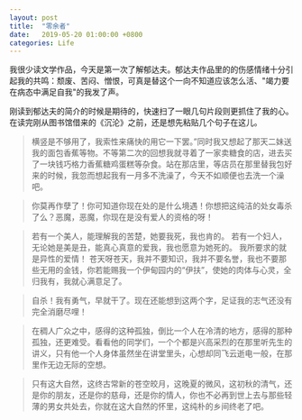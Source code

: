 ```yaml
---
layout: post
title:  "零余者"
date:   2019-05-20 01:00:00 +0800
categories: Life
---
```


我很少读文学作品，今天是第一次了解郁达夫。郁达夫作品里的的伤感情绪十分引起我的共鸣：颓废、苦闷、憎恨，可真是替这个一向不知道应该怎么活、"竭力要在病态中满足自我"的我发了声。

刚读到郁达夫的简介的时候是期待的，快速扫了一眼几句片段则更抓住了我的心。在读完刚从图书馆借来的《沉沦》之前，还是想先粘贴几个句子在这儿。

> 横竖是不够用了，我索性来痛快的用它一下罢。”同时我又想起了那天二妹送我的面包香蕉等物。不等第二次的回想我就寻着了一家卖糖食的店，进去买了一块钱巧格力香蕉糖鸡蛋糕等杂食。站在那店里，等店员在那里替我包好来的时候，我忽而想起我有一月多不洗澡了，今天不如顺便也去洗一个澡吧。

> 你莫再作孽了！你可知道你现在处的是什么境遇！你想把这纯洁的处女毒杀了么？恶魔，恶魔，你现在是没有爱人的资格的呀！

> 若有一个美人，能理解我的苦楚，她要我死，我也肯的。 若有一个妇人，无论她是美是丑，能真心真意的爱我，我也愿意为她死的。 我所要求的就是异性的爱情！ 苍天呀苍天，我并不要知识，我并不要名誉，我也不要那些无用的金钱，你若能赐我一个伊甸园内的“伊扶”，使她的肉体与心灵，全归我有，我就心满意足了。

> 自杀！我有勇气，早就干了。现在还能想到这两个字，足证我的志气还没有完全消磨尽哩！

> 在稠人广众之中，感得的这种孤独，倒比一个人在冷清的地方，感得的那种孤独，还更难受。看看他的同学们，一个个都是兴高采烈的在那里听先生的讲义，只有他一个人身体虽然坐在讲堂里头，心想却同飞云逝电一般，在那里作无边无际的空想。

> 只有这大自然，这终古常新的苍空皎月，这晚夏的微风，这初秋的清气，还是你的朋友，还是你的慈母，还是你的情人，你也不必再到世上去与那些轻薄的男女共处去，你就在这大自然的怀里，这纯朴的乡间终老了吧。
